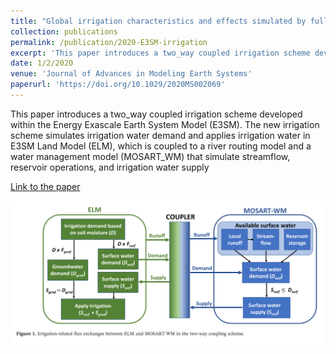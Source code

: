 ```yaml
---
title: "Global irrigation characteristics and effects simulated by fully coupled land surface, river, and water management models in E3SM"
collection: publications
permalink: /publication/2020-E3SM-irrigation
excerpt: 'This paper introduces a two_way coupled irrigation scheme developed within the Energy Exascale Earth System Model (E3SM). The new irrigation scheme simulates irrigation water demand and applies irrigation water in E3SM Land Model (ELM), which is coupled to a river routing model and a water management model (MOSART_WM) that simulate streamflow, reservoir operations, and irrigation water supply'
date: 1/2/2020
venue: 'Journal of Advances in Modeling Earth Systems'
paperurl: 'https://doi.org/10.1029/2020MS002069'
---
```

This paper introduces a two_way coupled irrigation scheme developed within the Energy Exascale Earth System Model (E3SM). The new irrigation scheme simulates irrigation water demand and applies irrigation water in E3SM Land Model (ELM), which is coupled to a river routing model and a water management model (MOSART_WM) that simulate streamflow, reservoir operations, and irrigation water supply

[Link to the paper](https://doi.org/10.1029/2020MS002069)

![image](../images/papers/2020-E3SM-irrigation.png)
